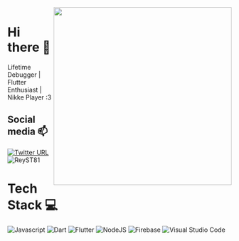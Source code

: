 <img display="float" align="right" width="400" src="[https://www.prydwen.gg/static/7ce68d265b64365a600be6766964d672/13677/modernia_full.png](https://i0.wp.com/nikke.gg/wp-content/uploads/4D4DCDBC-D3C7-439E-9DDD-6FEBB1FDCD86.gif?resize=700%2C700&ssl=1)">

<h1 align="left">Hi there 👋</h1>

Lifetime Debugger | Flutter Enthusiast | Nikke Player :3

## Social media :mailbox:

[![Twitter URL](https://img.shields.io/badge/LinkedIn-0077B5?style=for-the-badge&logo=linkedin&logoColor=white)](http://www.linkedin.com/in/reyhan-septri-asta)
<img src="https://komarev.com/ghpvc/?username=ReyST81&label=Profile%20views&color=0e75b6&style=flat" alt="ReyST81" />
[](https://wakatime.com/@bdb2fe5c-dd9d-41fc-ad5c-6f961618780e)

# Tech Stack :computer:

![Javascript](https://img.shields.io/badge/JavaScript-F7DF1E?style=for-the-badge&logo=javascript&logoColor=black) ![Dart](https://img.shields.io/badge/dart-%230175C2.svg?style=for-the-badge&logo=dart&logoColor=white) ![Flutter](https://img.shields.io/badge/Flutter-02569B?style=for-the-badge&logo=flutter&logoColor=white) ![NodeJS](https://img.shields.io/badge/Node.js-43853D?style=for-the-badge&logo=node.js&logoColor=white) ![Firebase](https://img.shields.io/badge/Firebase-039BE5?style=for-the-badge&logo=Firebase&logoColor=white) ![Visual Studio Code](https://img.shields.io/badge/Visual%20Studio%20Code-0078d7.svg?style=for-the-badge&logo=visual-studio-code&logoColor=white)

